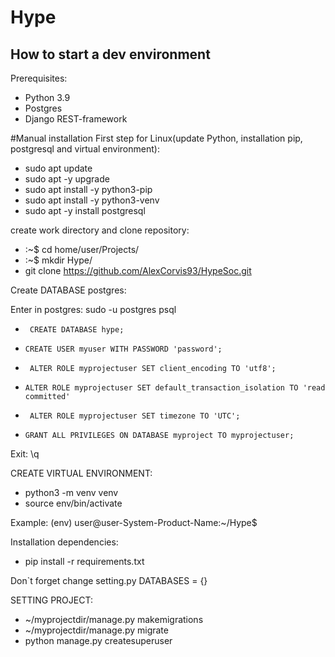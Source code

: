 # Hype

## How to start a dev environment

Prerequisites:

* Python 3.9 
* Postgres 
* Django REST-framework

#Manual installation
First step for Linux(update Python, installation pip, postgresql and virtual environment):
* sudo apt update
* sudo apt -y upgrade
* sudo apt install -y python3-pip
* sudo apt install -y python3-venv
* sudo apt -y install postgresql


create work directory and clone repository:

* :~$ cd home/user/Projects/
* :~$ mkdir Hype/
* git clone https://github.com/AlexCorvis93/HypeSoc.git

Create DATABASE postgres:

Enter in postgres:
sudo -u postgres psql
*      CREATE DATABASE hype;
*     CREATE USER myuser WITH PASSWORD 'password';
*      ALTER ROLE myprojectuser SET client_encoding TO 'utf8';
*     ALTER ROLE myprojectuser SET default_transaction_isolation TO 'read committed'
*      ALTER ROLE myprojectuser SET timezone TO 'UTC';
*     GRANT ALL PRIVILEGES ON DATABASE myproject TO myprojectuser;

Exit: \q

CREATE VIRTUAL ENVIRONMENT:
* python3 -m venv venv
* source env/bin/activate

Example: (env) user@user-System-Product-Name:~/Hype$

Installation dependencies:
* pip install -r requirements.txt

Don`t forget change setting.py DATABASES = {}

SETTING PROJECT:

* ~/myprojectdir/manage.py makemigrations
* ~/myprojectdir/manage.py migrate
* python manage.py createsuperuser









